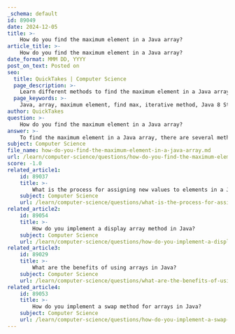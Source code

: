 ```yaml
---
_schema: default
id: 89049
date: 2024-12-05
title: >-
    How do you find the maximum element in a Java array?
article_title: >-
    How do you find the maximum element in a Java array?
date_format: MMM DD, YYYY
post_on_text: Posted on
seo:
  title: QuickTakes | Computer Science
  page_description: >-
    Learn different methods to find the maximum element in a Java array, including iterative approaches, Java 8 Streams, sorting, and using Collections.
  page_keywords: >-
    Java, array, maximum element, find max, iterative method, Java 8 Streams, sorting method, Collections, programming, coding
author: QuickTakes
question: >-
    How do you find the maximum element in a Java array?
answer: >-
    To find the maximum element in a Java array, there are several methods you can use. Here are some of the most common approaches:\n\n1. **Iterative Method**: This is a straightforward approach where you initialize a variable to hold the maximum value and then iterate through the array to compare each element.\n\n   ```java\n   public class MaxElementFinder {\n       public static int findMaximum(int[] arr) {\n           int max = arr[0]; // Assume the first element is the maximum\n           for (int i = 1; i < arr.length; i++) {\n               if (arr[i] > max) {\n                   max = arr[i]; // Update max if current element is greater\n               }\n           }\n           return max;\n       }\n   }\n   ```\n\n2. **Using Java 8 Streams**: If you are using Java 8 or later, you can utilize the Stream API to find the maximum value in a more concise way.\n\n   ```java\n   import java.util.Arrays;\n\n   public class MaxElementFinder {\n       public static void main(String[] args) {\n           int[] numbers = {10, 1, 8, 7, 6, 5, 2};\n           int maxValue = Arrays.stream(numbers).max().getAsInt();\n           System.out.println(maxValue); // Output: 10\n       }\n   }\n   ```\n\n3. **Sorting Method**: You can sort the array in ascending order and then access the last element, which will be the maximum. However, this method is less efficient than the iterative method since sorting has a time complexity of $O(n \log n)$.\n\n   ```java\n   import java.util.Arrays;\n\n   public class MaxElementFinder {\n       public static int findMaximum(int[] arr) {\n           Arrays.sort(arr); // Sort the array\n           return arr[arr.length - 1]; // Return the last element\n       }\n   }\n   ```\n\n4. **Using Collections**: If you are working with non-primitive arrays (like `Integer[]`), you can convert the array to a list and use `Collections.max()`.\n\n   ```java\n   import java.util.Arrays;\n   import java.util.Collections;\n\n   public class MaxElementFinder {\n       public static void main(String[] args) {\n           Integer[] numbers = {10, 1, 8, 7, 6, 5, 2};\n           int maxValue = Collections.max(Arrays.asList(numbers));\n           System.out.println(maxValue); // Output: 10\n       }\n   }\n   ```\n\nThese methods provide flexibility depending on your specific needs and the version of Java you are using. The iterative method is generally the most efficient for primitive arrays, while the Stream API offers a modern and concise approach.
subject: Computer Science
file_name: how-do-you-find-the-maximum-element-in-a-java-array.md
url: /learn/computer-science/questions/how-do-you-find-the-maximum-element-in-a-java-array
score: -1.0
related_article1:
    id: 89037
    title: >-
        What is the process for assigning new values to elements in a Java array?
    subject: Computer Science
    url: /learn/computer-science/questions/what-is-the-process-for-assigning-new-values-to-elements-in-a-java-array
related_article2:
    id: 89054
    title: >-
        How do you implement a display array method in Java?
    subject: Computer Science
    url: /learn/computer-science/questions/how-do-you-implement-a-display-array-method-in-java
related_article3:
    id: 89029
    title: >-
        What are the benefits of using arrays in Java?
    subject: Computer Science
    url: /learn/computer-science/questions/what-are-the-benefits-of-using-arrays-in-java
related_article4:
    id: 89053
    title: >-
        How do you implement a swap method for arrays in Java?
    subject: Computer Science
    url: /learn/computer-science/questions/how-do-you-implement-a-swap-method-for-arrays-in-java
---
```


&nbsp;